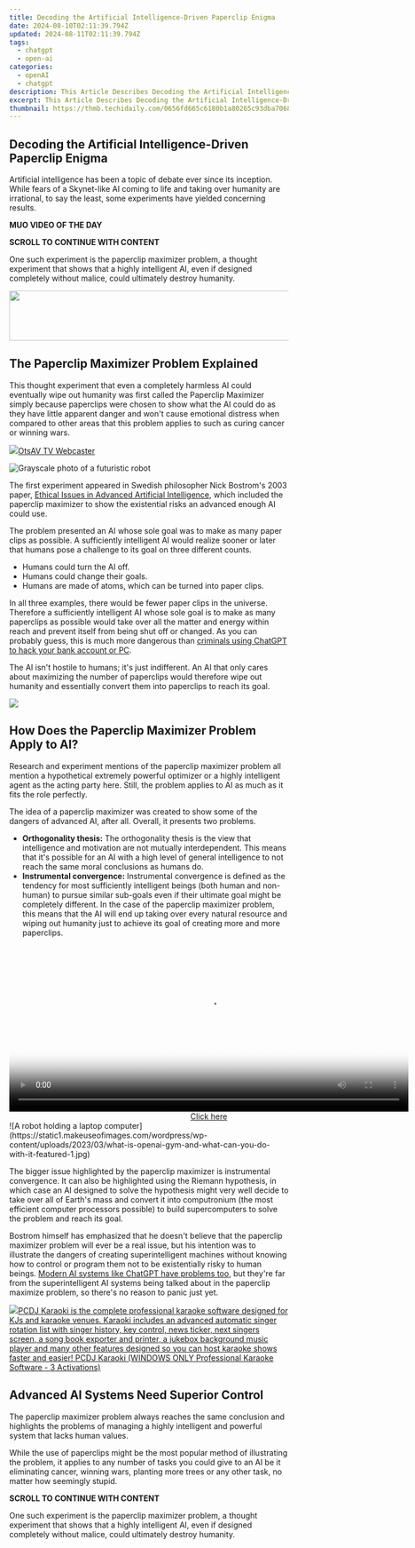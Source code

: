 ```yaml
---
title: Decoding the Artificial Intelligence-Driven Paperclip Enigma
date: 2024-08-10T02:11:39.794Z
updated: 2024-08-11T02:11:39.794Z
tags:
  - chatgpt
  - open-ai
categories:
  - openAI
  - chatgpt
description: This Article Describes Decoding the Artificial Intelligence-Driven Paperclip Enigma
excerpt: This Article Describes Decoding the Artificial Intelligence-Driven Paperclip Enigma
thumbnail: https://thmb.techidaily.com/0656fd665c6180b1a80265c93dba7068c3a0cbd851c23bc5b8909b9f9daa190b.jpg
---
```


## Decoding the Artificial Intelligence-Driven Paperclip Enigma

 Artificial intelligence has been a topic of debate ever since its inception. While fears of a Skynet-like AI coming to life and taking over humanity are irrational, to say the least, some experiments have yielded concerning results.

**MUO VIDEO OF THE DAY**

**SCROLL TO CONTINUE WITH CONTENT**

 One such experiment is the paperclip maximizer problem, a thought experiment that shows that a highly intelligent AI, even if designed completely without malice, could ultimately destroy humanity.

<!-- affiliate ads begin -->
<a href="https://united.elfm.net/c/5597632/517826/4704" target="_top" id="517826"><img src="//a.impactradius-go.com/display-ad/4704-517826" border="0" alt="" width="728" height="90"/></a><img height="0" width="0" src="https://united.elfm.net/i/5597632/517826/4704" style="position:absolute;visibility:hidden;" border="0" />
<!-- affiliate ads end -->
## The Paperclip Maximizer Problem Explained

 This thought experiment that even a completely harmless AI could eventually wipe out humanity was first called the Paperclip Maximizer simply because paperclips were chosen to show what the AI could do as they have little apparent danger and won't cause emotional distress when compared to other areas that this problem applies to such as curing cancer or winning wars.

<!-- affiliate ads begin -->
<a href="https://otszone.ots7.com/order/checkout.php?PRODS=4713324&QTY=1&AFFILIATE=108875&CART=1"><img src="https://green.ots7.com/screenshots/OtsAV/OtsAVTV1.90-300x188.jpg" border="0">OtsAV TV Webcaster</a>
<!-- affiliate ads end -->
![Grayscale photo of a futuristic robot](https://static1.makeuseofimages.com/wordpress/wp-content/uploads/2023/04/artificial-general-intelligence.jpg)

 The first experiment appeared in Swedish philosopher Nick Bostrom's 2003 paper, [Ethical Issues in Advanced Artificial Intelligence](https://www.researchgate.net/publication/229001428%5FEthical%5FIssues%5Fin%5FAdvanced%5FArtificial%5FIntelligence), which included the paperclip maximizer to show the existential risks an advanced enough AI could use.

 The problem presented an AI whose sole goal was to make as many paper clips as possible. A sufficiently intelligent AI would realize sooner or later that humans pose a challenge to its goal on three different counts.

* Humans could turn the AI off.
* Humans could change their goals.
* Humans are made of atoms, which can be turned into paper clips.

 In all three examples, there would be fewer paper clips in the universe. Therefore a sufficiently intelligent AI whose sole goal is to make as many paperclips as possible would take over all the matter and energy within reach and prevent itself from being shut off or changed. As you can probably guess, this is much more dangerous than [criminals using ChatGPT to hack your bank account or PC](https://www.makeuseof.com/cybercriminals-use-chatgpt-hack-bank-pc/).

 The AI isn't hostile to humans; it's just indifferent. An AI that only cares about maximizing the number of paperclips would therefore wipe out humanity and essentially convert them into paperclips to reach its goal.

<!-- affiliate ads begin -->
<a href="https://secure.2checkout.com/order/checkout.php?PRODS=4621764&QTY=1&AFFILIATE=108875&CART=1"><img src="https://www.x-mirage.com/x-mirage/img/page-home.jpg" border="0"></a>
<!-- affiliate ads end -->
## How Does the Paperclip Maximizer Problem Apply to AI?

 Research and experiment mentions of the paperclip maximizer problem all mention a hypothetical extremely powerful optimizer or a highly intelligent agent as the acting party here. Still, the problem applies to AI as much as it fits the role perfectly.

 The idea of a paperclip maximizer was created to show some of the dangers of advanced AI, after all. Overall, it presents two problems.

* **Orthogonality thesis:** The orthogonality thesis is the view that intelligence and motivation are not mutually interdependent. This means that it's possible for an AI with a high level of general intelligence to not reach the same moral conclusions as humans do.
* **Instrumental convergence:** Instrumental convergence is defined as the tendency for most sufficiently intelligent beings (both human and non-human) to pursue similar sub-goals even if their ultimate goal might be completely different. In the case of the paperclip maximizer problem, this means that the AI will end up taking over every natural resource and wiping out humanity just to achieve its goal of creating more and more paperclips.

<!-- affiliate ads begin -->
<span id="1993652">
					<video width="720" height="300" style="cursor:pointer"
           poster="//a.impactradius-go.com/display-clicktoplayimage/1993652.jpeg"
           onclick="if(!this.playClicked){this.play();this.setAttribute('controls',true);this.playClicked=true;}">
	   <source src="//a.impactradius-go.com/display-ad/22993-1993652">
	   <img src="//a.impactradius-go.com/display-clicktoplayimage/1993652.jpeg" style="border: none; height: 100%; width: 100%; object-fit: contain">
	</video>
	<div style="width:720px;text-align:center"><a href="javascript:window.open(decodeURIComponent('https%3A%2F%2Fhomestyler.sjv.io%2Fc%2F5597632%2F1993652%2F22993'), '_blank');void(0);">Click here</a></div>
</span>
<img height="0" width="0" src="https://imp.pxf.io/i/5597632/1993652/22993" style="position:absolute;visibility:hidden;" border="0" />
<!-- affiliate ads end -->
![A robot holding a laptop computer](https://static1.makeuseofimages.com/wordpress/wp-content/uploads/2023/03/what-is-openai-gym-and-what-can-you-do-with-it-featured-1.jpg)

 The bigger issue highlighted by the paperclip maximizer is instrumental convergence. It can also be highlighted using the Riemann hypothesis, in which case an AI designed to solve the hypothesis might very well decide to take over all of Earth's mass and convert it into computronium (the most efficient computer processors possible) to build supercomputers to solve the problem and reach its goal.

 Bostrom himself has emphasized that he doesn't believe that the paperclip maximizer problem will ever be a real issue, but his intention was to illustrate the dangers of creating superintelligent machines without knowing how to control or program them not to be existentially risky to human beings. [Modern AI systems like ChatGPT have problems too](https://www.makeuseof.com/openai-chatgpt-biggest-probelms/), but they're far from the superintelligent AI systems being talked about in the paperclip maximize problem, so there's no reason to panic just yet.

<!-- affiliate ads begin -->
<a href="https://shop.pcdj.com/order/checkout.php?PRODS=4698832&QTY=1&AFFILIATE=108875&CART=1"> <img src="https://secure.avangate.com/images/merchant/47f4b6321e9fd8e8f7326a6adc1a7c1e/products/karaoki-new-searchresultspane.jpg" border="0">PCDJ Karaoki is the complete professional karaoke software designed for KJs and karaoke venues. Karaoki includes an advanced automatic singer rotation list with singer history, key control, news ticker, next singers screen, a song book exporter and printer, a jukebox background music player and many other features designed so you can host karaoke shows faster and easier! 
 PCDJ Karaoki (WINDOWS ONLY Professional Karaoke Software - 3 Activations)</a>
<!-- affiliate ads end -->
## Advanced AI Systems Need Superior Control

 The paperclip maximizer problem always reaches the same conclusion and highlights the problems of managing a highly intelligent and powerful system that lacks human values.

 While the use of paperclips might be the most popular method of illustrating the problem, it applies to any number of tasks you could give to an AI be it eliminating cancer, winning wars, planting more trees or any other task, no matter how seemingly stupid.

**SCROLL TO CONTINUE WITH CONTENT**

 One such experiment is the paperclip maximizer problem, a thought experiment that shows that a highly intelligent AI, even if designed completely without malice, could ultimately destroy humanity.


<ins class="adsbygoogle"
     style="display:block"
     data-ad-format="autorelaxed"
     data-ad-client="ca-pub-7571918770474297"
     data-ad-slot="1223367746"></ins>



<ins class="adsbygoogle"
     style="display:block"
     data-ad-client="ca-pub-7571918770474297"
     data-ad-slot="8358498916"
     data-ad-format="auto"
     data-full-width-responsive="true"></ins>


